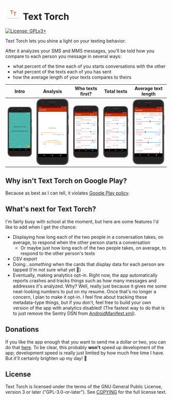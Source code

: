 # ![Text Torch logo](app/src/main/res/mipmap-mdpi/ic_launcher.png) Text Torch  

[![License: GPLv3+](https://img.shields.io/badge/License-GPLv3%2B-blue)](COPYING)

Text Torch lets you shine a light on your texting behavior.

After it analyzes your SMS and MMS messages, you'll be told how you compare to each person you message in several ways:
- what percent of the time each of you starts conversations with the other
- what percent of the texts each of you has sent
- how the average length of your texts compares to theirs

| Intro | Analysis | Who texts first? | Total texts | Average text length
|:-:|:-:|:-:|:-:|:-:|
![Intro](framed_screenshots/intro.png) | ![Analysis](framed_screenshots/analysis.png) | ![Who texts first?](framed_screenshots/who_texts_first.png) | ![Total texts](framed_screenshots/total_texts.png) | ![Average text length](framed_screenshots/average_text_length.png)

## Why isn't Text Torch on Google Play?

Because as best as I can tell, it violates [Google Play policy](https://support.google.com/googleplay/android-developer/answer/9047303#invalid).

## What's next for Text Torch?

I'm fairly busy with school at the moment, but here are some features I'd like to add when I get the chance:
- Displaying how long each of the two people in a conversation takes, on average, to respond when the other person starts a conversation
  - Or maybe just how long each of the two people takes, on average, to respond to the other person's texts
- CSV export
- Doing…*something* when the cards that display data for each person are tapped (I'm not sure what yet 🤔)
- Eventually, making analytics opt-in. Right now, the app automatically reports crashes and tracks things such as how many messages and addresses it's analyzed. Why? Well, really just because it gives me some neat-looking numbers to put on my resume. Once that's no longer a concern, I plan to make it opt-in. I feel fine about tracking these metadata-type things, but if you don't, feel free to build your own version of the app with analytics disabled! (The fastest way to do that is to just remove the Sentry DSN from [AndroidManifest.xml](app/src/main/AndroidManifest.xml)).

## Donations

If you like the app enough that you want to send me a dollar or two, you can do that [here](https://paypal.me/mileskrell). To be clear, this probably **won't** speed up development of the app; development speed is really just limited by how much free time I have. But it'll certainly brighten up my day! 🙂

## License

Text Torch is licensed under the terms of the GNU General Public License, version 3 or later ("GPL-3.0-or-later"). See [COPYING](COPYING) for the full license text.
